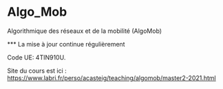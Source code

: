 # Algo_Mob
Algorithmique des réseaux et de la mobilité (AlgoMob)

*** La mise à jour continue régulièrement

Code UE: 4TIN910U.

Site du cours est ici : https://www.labri.fr/perso/acasteig/teaching/algomob/master2-2021.html
